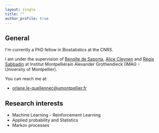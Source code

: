 ```yaml
---
layout: single
title: ""
author_profile: true
---
```


## General

I'm currently a PhD fellow in Biostatistics at the CNRS. 

I am under the supervision of [Benoîte de Saporta](https://imag.umontpellier.fr/~saporta/index-en.html), [Alice Cleynen](https://www.alice-cleynen.menopresto.net/) and [Régis Sabbadin](https://miat.inrae.fr/site/R%C3%A9gis_SABBADIN) at Institut Montpelliérain Alexander Grothendieck (IMAG - University of Montpellier).

You can reach me at:

* [orlane.le-quellennec@umontpellier.fr](mailto:orlane.rossini@umontpellier.fr)

## Research interests

* Machine Learning - Reinforcement Learning
* Applied probability and Statistics 
* Markov processes 
